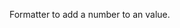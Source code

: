 Formatter to add a number to an value.

<rv-example-tabs class="pt-3" handle="bs4-icon">
<template type="single-html-file">
<div rv-text="1000 | plus 1"></div>
<div rv-text="1000 | plus 123"></div>
</template>
</rv-example-tabs>